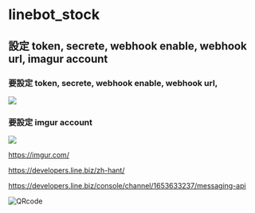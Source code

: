 # linebot_stock



## 設定 token, secrete, webhook enable, webhook url, imagur account


### 要設定 token, secrete, webhook enable, webhook url,
![](https://i.imgur.com/FXr8DED.png)
### 要設定 imgur account
![](https://i.imgur.com/XnwkGDY.png)

https://imgur.com/

https://developers.line.biz/zh-hant/

https://developers.line.biz/console/channel/1653633237/messaging-api

![QRcode](https://qr-official.line.me/sid/L/815geyre.png)
